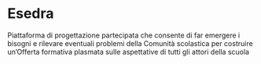 # Esedra
Piattaforma di progettazione partecipata che consente di far emergere i bisogni e rilevare eventuali problemi della Comunità scolastica per costruire un’Offerta formativa plasmata sulle aspettative di tutti gli attori della scuola
